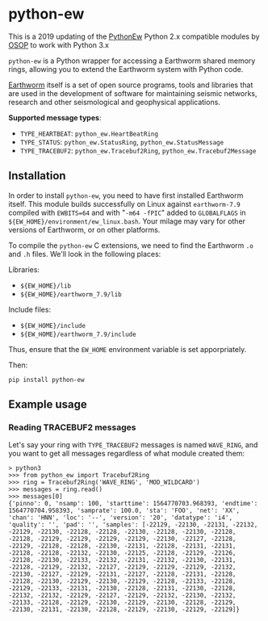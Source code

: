 python-ew
=========

This is a 2019 updating of the [PythonEw](https://github.com/osop/osop-python-ew) Python 2.x compatible modules by
[OSOP](http://www.osop.com.pa) to work with Python 3.x

`python-ew` is a Python wrapper for accessing a Earthworm shared memory rings, allowing you to extend the Earthworm
system with Python code.

[Earthworm](http://earthwormcentral.org) itself is a set of open source programs, tools and libraries that are used in
the development of software for maintaining seismic networks, research and other seismological and geophysical
applications.

**Supported message types**:

* `TYPE_HEARTBEAT`: `python_ew.HeartBeatRing`
* `TYPE_STATUS`: `python_ew.StatusRing`, `python_ew.StatusMessage`
* `TYPE_TRACEBUF2`: `python_ew.Tracebuf2Ring`, `python_ew.Tracebuf2Message`


## Installation

In order to install `python-ew`, you need to have first installed Earthworm itself.  This module builds successfully on
Linux against `earthworm-7.9` compiled with `EWBITS=64` and with "`-m64 -fPIC`" added to `GLOBALFLAGS` in
`${EW_HOME}/environment/ew_linux.bash`.  Your milage may vary for other versions of Earthworm, or on other platforms.

To compile the `python-ew` C extensions, we need to find the Earthworm `.o` and `.h` files.  We'll look in the following
places:

Libraries:

* `${EW_HOME}/lib`
* `${EW_HOME}/earthworm_7.9/lib`

Include files:

* `${EW_HOME}/include`
* `${EW_HOME}/earthworm_7.9/include`

Thus, ensure that the `EW_HOME` environment variable is set apporpriately.

Then:

```
pip install python-ew
```

## Example usage

### Reading TRACEBUF2 messages

Let's say your ring with `TYPE_TRACEBUF2` messages is named `WAVE_RING`, and you want to get all messages regardless of
what module created them:

```
> python3
>>> from python_ew import Tracebuf2Ring
>>> ring = Tracebuf2Ring('WAVE_RING', 'MOD_WILDCARD')
>>> messages = ring.read()
>>> messages[0]
{'pinno': 0, 'nsamp': 100, 'starttime': 1564770703.968393, 'endtime': 1564770704.958393, 'samprate': 100.0, 'sta': 'FOO', 'net': 'XX', 'chan': 'HNN', 'loc': '--', 'version': '20', 'datatype': 'i4', 'quality': '', 'pad': '', 'samples': [-22129, -22130, -22131, -22132, -22129, -22130, -22128, -22128, -22130, -22128, -22130, -22128, -22128, -22129, -22129, -22129, -22129, -22130, -22127, -22128, -22129, -22128, -22128, -22130, -22131, -22128, -22131, -22131, -22128, -22128, -22132, -22130, -22125, -22128, -22129, -22126, -22128, -22130, -22133, -22132, -22131, -22132, -22130, -22131, -22128, -22129, -22132, -22127, -22129, -22129, -22129, -22132, -22130, -22127, -22129, -22131, -22127, -22128, -22131, -22128, -22128, -22130, -22129, -22130, -22129, -22128, -22133, -22128, -22129, -22133, -22131, -22130, -22128, -22131, -22130, -22128, -22132, -22132, -22129, -22127, -22129, -22132, -22130, -22132, -22133, -22128, -22129, -22130, -22129, -22130, -22128, -22129, -22130, -22131, -22130, -22128, -22129, -22130, -22129, -22129]}
````

